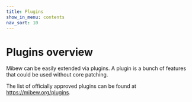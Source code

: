 ```yaml
---
title: Plugins
show_in_menu: contents
nav_sort: 10
---
```


# Plugins overview

Mibew can be easily extended via plugins. A plugin is a bunch of features that
could be used without core patching.

The list of officially approved plugins can be found at https://mibew.org/plugins.
